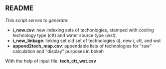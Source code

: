 ## README
_This script serves to generate:_
 - **i_new.csv**: new indexing sets of techonlogies, stamped with cooling technology type (ctt) and water source type (wst).
 - **i_new_linkage**: linking set old set of technologies (i), new i, ctt, and wst
 - **append2tech_map.csv**: appendable lists of technologies for "raw" calculation and "display" purposes in bokeh

 With the help of input file: **tech_ctt_wst.csv**